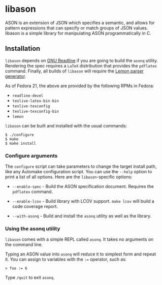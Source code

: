 # libason #

ASON is an extension of JSON which specifies a semantic, and allows for pattern
expressions that can specify or match groups of JSON values. libason is a
simple library for manipulating ASON programmatically in C.

## Installation ##

`libason` depends on [GNU Readline](http://cnswww.cns.cwru.edu/php/chet/readline/rltop.html)
if you are going to build the `asonq` utility. Rendering the spec requires a
`LaTeX` distribution that provides the `pdflatex` command. Finally, all builds
of `libason` will require the [Lemon parser
generator](http://www.hwaci.com/sw/lemon/).

As of Fedora 21, the above are provided by the following RPMs in Fedora:
* `readline-devel`
* `texlive-latex-bin-bin`
* `texlive-texconfig`
* `texlive-texconfig-bin`
* `lemon`

`libason` can be built and installed with the usual commands:

~~~
$ ./configure
$ make
$ make install
~~~

### Configure arguments ###
The `configure` script can take parameters to change the target install path,
like any Automake configuration script. You can use the `--help` option to
print a list of all options. Here are the `libason`-specific options:

* `--enable-spec` - Build the ASON specification document. Requires the
  `pdflatex` command.

* `--enable-lcov` - Build library with LCOV support. `make lcov` will build
  a code coverage report.

* `--with-asonq` - Build and install the `asonq` utility as well as the
  library.

### Using the asonq utility ###
`libason` comes with a simple REPL called `asonq`. It takes no arguments on the
command line.

Typing an ASON value into `asonq` will reduce it to simplest form and repeat
it. You can assign to variables with the `:=` operator, such as:

	> foo := 6

Type `/quit` to exit `asonq`.
